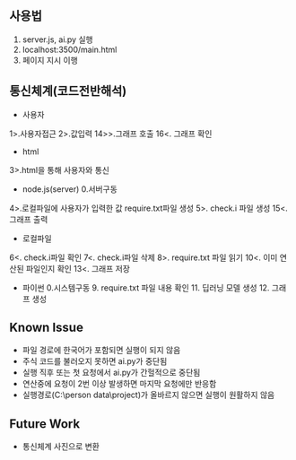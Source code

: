 ## 사용법
1. server.js, ai.py 실행
2. localhost:3500/main.html
3. 페이지 지시 이행

## 통신체계(코드전반해석)
- 사용자

1>.사용자접근 2>.값입력 14>>.그래프 호출 16<. 그래프 확인
- html

3>.html을 통해 사용자와 통신
- node.js(server) 0.서버구동

4>.로컬파일에 사용자가 입력한 값 require.txt파일 생성 5>. check.i 파일 생성 15<. 그래프 출력
- 로컬파일

6<. check.i파일 확인 7<. check.i파일 삭제 8>. require.txt 파일 읽기 10<. 이미 연산된 파일인지 확인 13<. 그래프 저장
- 파이썬 0.시스템구동 9. require.txt 파일 내용 확인 11. 딥러닝 모델 생성 12. 그래프 생성


## Known Issue
- 파일 경로에 한국어가 포함되면 실행이 되지 않음
- 주식 코드를 불러오지 못하면 ai.py가 중단됨
- 실행 직후 또는 첫 요청에서 ai.py가 간헐적으로 중단됨
- 연산중에 요청이 2번 이상 발생하면 마지막 요청에만 반응함
- 실행경로(C:\person data\project)가 올바르지 않으면 실행이 원활하지 않음

## Future Work
- 통신체계 사진으로 변환
